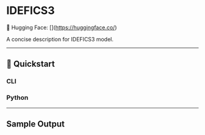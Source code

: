 # IDEFICS3
🔗 Hugging Face: \[\](https://huggingface.co/)

A concise description for IDEFICS3 model.

---
## 🚀 Quickstart

### CLI


### Python


---
## Sample Output

